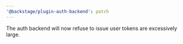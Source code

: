 ```yaml
---
'@backstage/plugin-auth-backend': patch
---
```


The auth backend will now refuse to issue user tokens are excessively large.
